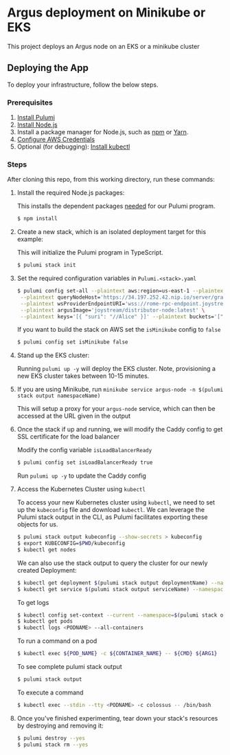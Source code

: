 # Argus deployment on Minikube or EKS

This project deploys an Argus node on an EKS or a minikube cluster

## Deploying the App

To deploy your infrastructure, follow the below steps.

### Prerequisites

1. [Install Pulumi](https://www.pulumi.com/docs/get-started/install/)
1. [Install Node.js](https://nodejs.org/en/download/)
1. Install a package manager for Node.js, such as [npm](https://www.npmjs.com/get-npm) or [Yarn](https://yarnpkg.com/en/docs/install).
1. [Configure AWS Credentials](https://www.pulumi.com/docs/intro/cloud-providers/aws/setup/)
1. Optional (for debugging): [Install kubectl](https://kubernetes.io/docs/tasks/tools/)

### Steps

After cloning this repo, from this working directory, run these commands:

1. Install the required Node.js packages:

   This installs the dependent packages [needed](https://www.pulumi.com/docs/intro/concepts/how-pulumi-works/) for our Pulumi program.

   ```bash
   $ npm install
   ```

1. Create a new stack, which is an isolated deployment target for this example:

   This will initialize the Pulumi program in TypeScript.

   ```bash
   $ pulumi stack init
   ```

1. Set the required configuration variables in `Pulumi.<stack>.yaml`

   ```bash
   $ pulumi config set-all --plaintext aws:region=us-east-1 --plaintext aws:profile=joystream-user \
    --plaintext queryNodeHost='https://34.197.252.42.nip.io/server/graphql' --plaintext isMinikube=true \
    --plaintext wsProviderEndpointURI='wss://rome-rpc-endpoint.joystream.org:9944/' \
    --plaintext argusImage='joystream/distributor-node:latest' \
    --plaintext keys='[{ "suri": "//Alice" }]' --plaintext buckets='["1:0","1:1"]' --plaintext workerId=0
   ```

   If you want to build the stack on AWS set the `isMinikube` config to `false`

   ```bash
   $ pulumi config set isMinikube false
   ```

1. Stand up the EKS cluster:

   Running `pulumi up -y` will deploy the EKS cluster. Note, provisioning a
   new EKS cluster takes between 10-15 minutes.

1. If you are using Minikube, run `minikube service argus-node -n $(pulumi stack output namespaceName)`

   This will setup a proxy for your `argus-node` service, which can then be accessed at
   the URL given in the output

1. Once the stack if up and running, we will modify the Caddy config to get SSL certificate for the load balancer

   Modify the config variable `isLoadBalancerReady`

   ```bash
   $ pulumi config set isLoadBalancerReady true
   ```

   Run `pulumi up -y` to update the Caddy config

1. Access the Kubernetes Cluster using `kubectl`

   To access your new Kubernetes cluster using `kubectl`, we need to set up the
   `kubeconfig` file and download `kubectl`. We can leverage the Pulumi
   stack output in the CLI, as Pulumi facilitates exporting these objects for us.

   ```bash
   $ pulumi stack output kubeconfig --show-secrets > kubeconfig
   $ export KUBECONFIG=$PWD/kubeconfig
   $ kubectl get nodes
   ```

   We can also use the stack output to query the cluster for our newly created Deployment:

   ```bash
   $ kubectl get deployment $(pulumi stack output deploymentName) --namespace=$(pulumi stack output namespaceName)
   $ kubectl get service $(pulumi stack output serviceName) --namespace=$(pulumi stack output namespaceName)
   ```

   To get logs

   ```bash
   $ kubectl config set-context --current --namespace=$(pulumi stack output namespaceName)
   $ kubectl get pods
   $ kubectl logs <PODNAME> --all-containers
   ```

   To run a command on a pod

   ```bash
   $ kubectl exec ${POD_NAME} -c ${CONTAINER_NAME} -- ${CMD} ${ARG1}
   ```

   To see complete pulumi stack output

   ```bash
   $ pulumi stack output
   ```

   To execute a command

   ```bash
   $ kubectl exec --stdin --tty <PODNAME> -c colossus -- /bin/bash
   ```

1. Once you've finished experimenting, tear down your stack's resources by destroying and removing it:

   ```bash
   $ pulumi destroy --yes
   $ pulumi stack rm --yes
   ```
